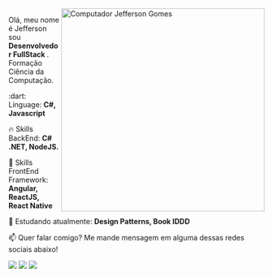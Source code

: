 <img src="https://raw.githubusercontent.com/MicaelliMedeiros/micaellimedeiros/master/image/computer-illustration.png" min-width="400px" max-width="400px" width="400px" align="right" alt="Computador Jefferson Gomes">

<p align="left">
  Olá, meu nome é Jefferson sou <strong>Desenvolvedor FullStack </strong>.<br>
  Formação Ciência da Computação.
</p>

<p align="left">
  :dart: Linguage: <strong>C#, Javascript</strong>
</p>

<p align="left">
  🔥 Skills BackEnd: <strong>C# .NET, NodeJS.</strong>
</p>

<p align="left">
🚀 Skills FrontEnd Framework: <strong>Angular, ReactJS, React Native</strong>
</p>

<p align="left">
  🌈 Estudando atualmente: <strong>Design Patterns, Book IDDD</strong>
</p>

<p align="left">
  📫  Quer falar comigo? Me mande mensagem em alguma dessas redes sociais abaixo!
</p>

<p align="left">
<a href="mailto:jeffersontee@gmail.com" alt="Gmail">
<img src="https://img.shields.io/badge/-jeffersontee@gmail.com-e34c41?style=flat-square&labelColor=e34c41&logo=gmail&logoColor=white&link=jeffersontee@gmail.com" /></a>
  
<a href="https://www.linkedin.com/in/jefferson-gomes-b998a663" alt="Linkedin">
<img src="https://img.shields.io/badge/-Jefferson%20Gomes-blue?style=flat-square&logo=Linkedin&logoColor=white&link=https://www.linkedin.com/in/jefferson-gomes-b998a663" /></a>
  
<a href="https://twitter.com/jeffersong5" alt="Twitter">
<img src="https://img.shields.io/badge/-@jeffersong5-1ca0f1?style=flat-square&labelColor=1ca0f1&logo=twitter&logoColor=white&link=https://twitter.com/jeffersong5" /></a>
 </p>
